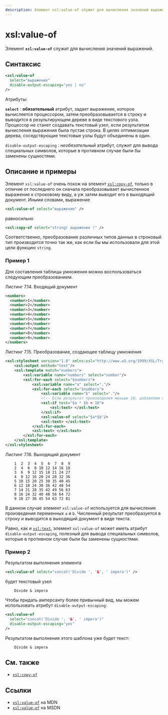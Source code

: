 ```yaml
---
description: Элемент xsl:value-of служит для вычисления значений выражений
---
```


# xsl:value-of

Элемент **`xsl:value-of`** служит для вычисления значений выражений.

## Синтаксис

```xml
<xsl:value-of
  select="выражение"
  disable-output-escaping="yes | no"
/>
```

Атрибуты:

**`select`**
: **обязательный** атрибут, задает выражение, которое вычисляется процессором, затем преобразовывается в строку и выводится в результирующем дереве в виде текстового узла. Процессор не станет создавать текстовый узел, если результатом вычисления выражения была пустая строка. В целях оптимизации дерева, соседствующие текстовые узлы будут объединены в один.

`disable-output-escaping`
: _необязательный_ атрибут, служит для вывода специальных символов, которые в противном случае были бы заменены сущностями.

## Описание и примеры

Элемент `xsl:value-of` очень похож на элемент [`xsl:copy-of`](xsl-copy-of.md), только в отличие от последнего он сначала преобразовывает вычисленное выражение к строковому виду, а уж затем выводит его в выходящий документ. Иными словами, выражение

```xml
<xsl:value-of select="выражение" />
```

равносильно

```xml
<xsl:copy-of select="string( выражение )" />
```

Соответственно, преобразование различных типов данных в строковый тип производится точно так же, как если бы мы использовали для этой цели функцию `string`.

### Пример 1

Для составления таблицы умножения можно воспользоваться следующим преобразованием.

Листинг 7.14. Входящий документ

```xml
<numbers>
  <number>1</number>
  <number>2</number>
  <number>3</number>
  <number>4</number>
  <number>5</number>
  <number>6</number>
  <number>7</number>
  <number>8</number>
  <number>9</number>
</numbers>
```

Листинг 7.15. Преобразование, создающее таблицу умножения

```xml
<xsl:stylesheet version="1.0" xmlns:xsl="http://www.w3.org/1999/XSL/Transform">
    <xsl:output method="text"/>
    <xsl:template match="numbers">
        <xsl:variable name="numbers" select="number"/>
        <xsl:for-each select="$numbers">
            <xsl:variable name="a" select="."/>
            <xsl:for-each select="$numbers">
                <xsl:variable name="b" select="."/>
                <!-- Если результат произведения меньше 10, добавляем пробел -->
                <xsl:if test="$a * $b < 10">
                    <xsl:text> </xsl:text>
                </xsl:if>
                <xsl:value-of select="$a*$b"/>
                <xsl:text> </xsl:text>
            </xsl:for-each>
            <xsl:text> </xsl:text>
        </xsl:for-each>
    </xsl:template>
</xsl:stylesheet>
```

Листинг 7.16. Выходящий документ

```
	1  2  3  4  5  6  7  8  9
	2  4  6  8 10 12 14 16 18
	3  6  9 12 15 18 21 24 27
	4  8 12 16 20 24 28 32 36
	5 10 15 20 25 30 35 40 45
	6 12 18 24 30 36 42 48 54
	7 14 21 28 35 42 49 56 63
	8 16 24 32 40 48 56 64 72
	9 18 27 36 45 54 63 72 81
```

В данном случае элемент `xsl:value-of` используется для вычисления произведения переменных `a` и `b`. Численный результат преобразуется в строку и выводится в выходящий документ в виде текста.

Равно, как и [`xsl:text`](xsl-text.md), элемент `xsl:value-of` может иметь атрибут `disable-output-escaping`, полезный для вывода специальных символов, которые в противном случае были бы заменены сущностями.

### Пример 2

Результатом выполнения элемента

```xml
<xsl:value-of select="concat('Divide ', '&', ' impera')" />
```

будет текстовый узел

```
    Divide & impera
```

Чтобы придать амперсанту более привычный вид, мы можем использовать атрибут `disable-output-escaping`:

```xml
<xsl:value-of
  select="concat('Divide ', '&', ' impera')"
  disable-output-escaping="yes"
/>
```

Результатом выполнения этого шаблона уже будет текст:

```
    Divide & impera
```

## См. также

- [`xsl:copy-of`](xsl-copy-of.md)

## Ссылки

- [`xsl:value-of`](https://developer.mozilla.org/en/XSLT/value-of) на MDN
- [`xsl:value-of`](https://msdn.microsoft.com/en-us/library/ms256181.aspx) на MSDN

